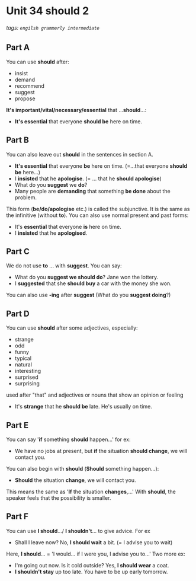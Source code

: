 # Unit 34 should 2
###### tags: `engilsh grammerly intermediate`

## Part A
You can use **should** after:
- insist
- demand
- recommend
- suggest
- propose

**It's important/vital/necessary/essential** that ...**should**...:
- **It's essential** that everyone **should be** here on time.

## Part B
You can also leave out **should** in the sentences in section A.
- **It's essential** that everyone **be** here on time. (=...that everyone **should be** here...)
- I **insisted** that he **apologise**. (= ... that he **should apologise**)
- What do you **suggest** we **do**?
- Many people are **demanding** that something **be done** about the problem.

This form (**be/do/apologise** etc.) is called the subjunctive. It is the same as the infinitive (without **to**). You can also use normal present and past forms:
- It's **essential** that everyone **is** here on time.
- I **insisted** that he **apologised**.

## Part C
We do not use **to** ... with **suggest**. You can say:
- What do you **suggest we should do**?
Jane won the lottery.
- I **suggested** that she **should buy** a car with the money she won.

You can also use **-ing** after **suggest** (What do you **suggest doing**?)

## Part D
You can use **should** after some adjectives, especially:
- strange
- odd
- funny
- typical
- natural
- interesting
- surprised
- surprising

used after "that" and adjectives or nouns that show an opinion or feeling
- It's **strange** that he **should be** late. He's usually on time.

## Part E
You can say '**if** something **should** happen...' for ex:
- We have no jobs at present, but **if** the situation **should change**, we will contact you.

You can also begin with **should** (**Should** something happen...):
- **Should** the situation **change**, we will contact you.

This means the same as '**If** the situation **changes**,...' With **should**, the speaker feels that the possibility is smaller.

## Part F
You can use **I should**.../ **I shouldn't**... to give advice. For ex
- Shall I leave now? No, **I should wait** a bit. (= I advise you to wait)

Here, **I should**... = 'I would... if I were you, I advise you to...' Two more ex:
- I'm going out now. Is it cold outside? Yes, **I should wear** a coat.
- **I shouldn't stay** up too late. You have to be up early tomorrow.
